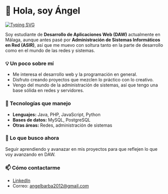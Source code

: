 # 👋 Hola, soy Ángel

[![Typing SVG](https://readme-typing-svg.herokuapp.com?color=4CAF50&lines=Hola!+Soy+Ángel;Estudiante+de+DAW;Apasionado+del+desarrollo+web;Con+estudios+previos+enASIR+y+redes)](https://git.io/typing-svg)

Soy estudiante de **Desarrollo de Aplicaciones Web (DAW)** actualmente en Málaga, aunque antes pasé por **Administración de Sistemas Informáticos en Red (ASIR)**, así que me muevo con soltura tanto en la parte de desarrollo como en el mundo de las redes y sistemas.  

### 💡 Un poco sobre mí
- Me interesa el desarrollo web y la programación en general.  
- Disfruto creando proyectos que mezclen lo práctico con lo creativo.  
- Vengo del mundo de la administración de sistemas, así que tengo una base sólida en redes y servidores.  

### 🚀 Tecnologías que manejo
- **Lenguajes:** Java, PHP, JavaScript, Python  
- **Bases de datos:** MySQL, PostgreSQL
- **Otras áreas:** Redes, administración de sistemas  

### 🌱 Lo que busco ahora
Seguir aprendiendo y avanazar en mis proyectos para que reflejen lo que voy avanzando en DAW.  

### 📫 Cómo contactarme
- [LinkedIn](https://linkedin.com/in/angelbarba24)  
- Correo: angelbarba2012@gmail.com  
